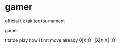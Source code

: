 # gamer
official tik tak toe tournament


gamer

titatoe
play now
i first move already
O|X|O
_|X|X
X| |O
